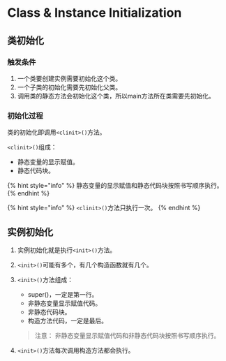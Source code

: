 # Class & Instance Initialization

## 类初始化

### 触发条件

1. 一个类要创建实例需要初始化这个类。
2. 一个子类的初始化需要先初始化父类。
3. 调用类的静态方法会初始化这个类，所以main方法所在类需要先初始化。

### 初始化过程

类的初始化即调用`<clinit>()`方法。

`<clinit>()`组成：

* 静态变量的显示赋值。
* 静态代码块。

{% hint style="info" %}
静态变量的显示赋值和静态代码块按照书写顺序执行。
{% endhint %}

{% hint style="info" %}
`<clinit>()`方法只执行一次。
{% endhint %}

## 实例初始化

1. 实例初始化就是执行`<init>()`方法。
2. `<init>()`可能有多个，有几个构造函数就有几个。
3. `<init>()`方法组成：

   * super\(\)，一定是第一行。
   * 非静态变量显示赋值代码。
   * 非静态代码块。
   * 构造方法代码，一定是最后。

   > 注意： 非静态变量显示赋值代码和非静态代码块按照书写顺序执行。

4. `<init>()`方法每次调用构造方法都会执行。

